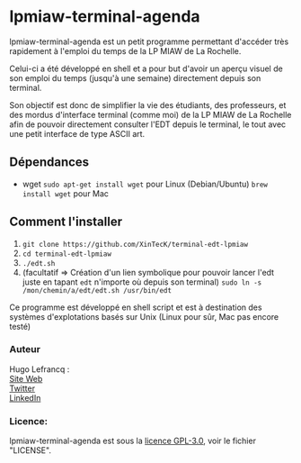 # lpmiaw-terminal-agenda

lpmiaw-terminal-agenda est un petit programme permettant d'accéder très rapidement à l'emploi du temps de la LP MIAW de La Rochelle. 

Celui-ci a été développé en shell et a pour but d'avoir un aperçu visuel de son emploi du temps (jusqu'à une semaine) directement depuis son terminal. 

Son objectif est donc de simplifier la vie des étudiants, des professeurs, et des mordus d'interface terminal (comme moi) de la LP MIAW de La Rochelle afin de pouvoir directement consulter l'EDT depuis le terminal, le tout avec une petit interface de type ASCII art.

## Dépendances
- wget 
`sudo apt-get install wget` pour Linux (Debian/Ubuntu)
`brew install wget` pour Mac

## Comment l'installer
1.  `git clone https://github.com/XinTecK/terminal-edt-lpmiaw`
2.  `cd terminal-edt-lpmiaw`
3.  `./edt.sh`
4.  (facultatif => Création d'un lien symbolique pour pouvoir lancer l'edt juste en tapant `edt` n'importe où depuis son terminal) `sudo ln -s /mon/chemin/a/edt/edt.sh /usr/bin/edt`

Ce programme est développé en shell script et est à destination des systèmes d'explotations basés sur Unix (Linux pour sûr, Mac pas encore testé)

### Auteur
Hugo Lefrancq :  
[Site Web](https://hugolefrancq.fr)  
[Twitter](https://twitter.com/xinteck_)  
[LinkedIn](https://www.linkedin.com/in/hugo-lefrancq-b78ba5155/)

### Licence:
lpmiaw-terminal-agenda est sous la [licence GPL-3.0](https://www.gnu.org/licenses/gpl-3.0.en.html), voir le fichier "LICENSE".

